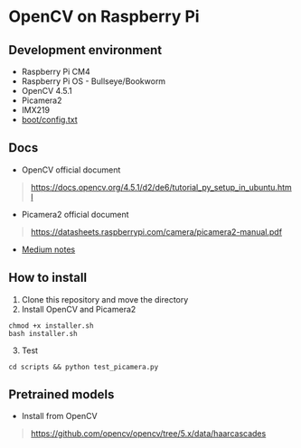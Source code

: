 # OpenCV on Raspberry Pi
## Development environment
- Raspberry Pi CM4
- Raspberry Pi OS - Bullseye/Bookworm
- OpenCV 4.5.1
- Picamera2
- IMX219
- [boot/config.txt](https://github.com/atsss/RPi_configs/blob/main/bookworm/imx219.txt)

## Docs
- OpenCV official document
> https://docs.opencv.org/4.5.1/d2/de6/tutorial_py_setup_in_ubuntu.html
- Picamera2 official document
> https://datasheets.raspberrypi.com/camera/picamera2-manual.pdf
- [Medium notes](https://medium.com/p/4d9f7d60a3f2)

## How to install
1. Clone this repository and move the directory
2. Install OpenCV and Picamera2
```
chmod +x installer.sh
bash installer.sh
```
3. Test
```
cd scripts && python test_picamera.py
```

## Pretrained models
- Install from OpenCV
> https://github.com/opencv/opencv/tree/5.x/data/haarcascades
